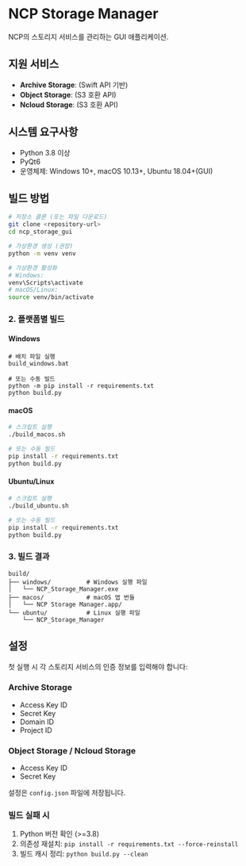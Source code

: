 # NCP Storage Manager

NCP의 스토리지 서비스를 관리하는 GUI 애플리케이션.

## 지원 서비스

- **Archive Storage**: (Swift API 기반)
- **Object Storage**: (S3 호환 API)
- **Ncloud Storage**: (S3 호환 API)

## 시스템 요구사항

- Python 3.8 이상
- PyQt6
- 운영체제: Windows 10+, macOS 10.13+, Ubuntu 18.04+(GUI)

## 빌드 방법

```bash
# 저장소 클론 (또는 파일 다운로드)
git clone <repository-url>
cd ncp_storage_gui

# 가상환경 생성 (권장)
python -m venv venv

# 가상환경 활성화
# Windows:
venv\Scripts\activate
# macOS/Linux:
source venv/bin/activate
```

### 2. 플랫폼별 빌드

#### Windows
```batch
# 배치 파일 실행
build_windows.bat

# 또는 수동 빌드
python -m pip install -r requirements.txt
python build.py
```

#### macOS
```bash
# 스크립트 실행
./build_macos.sh

# 또는 수동 빌드
pip install -r requirements.txt
python build.py
```

#### Ubuntu/Linux
```bash
# 스크립트 실행
./build_ubuntu.sh

# 또는 수동 빌드
pip install -r requirements.txt
python build.py
```

### 3. 빌드 결과
```
build/
├── windows/          # Windows 실행 파일
│   └── NCP_Storage_Manager.exe
├── macos/            # macOS 앱 번들
│   └── NCP Storage Manager.app/
└── ubuntu/           # Linux 실행 파일
    └── NCP_Storage_Manager
```

## 설정

첫 실행 시 각 스토리지 서비스의 인증 정보를 입력해야 합니다:

### Archive Storage
- Access Key ID
- Secret Key  
- Domain ID
- Project ID

### Object Storage / Ncloud Storage
- Access Key ID
- Secret Key

설정은 `config.json` 파일에 저장됩니다.

### 빌드 실패 시
1. Python 버전 확인 (>=3.8)
2. 의존성 재설치: `pip install -r requirements.txt --force-reinstall`
3. 빌드 캐시 정리: `python build.py --clean`
